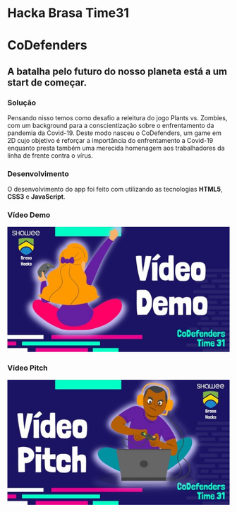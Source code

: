 # Hacka Brasa Time31
# CoDefenders
## A batalha pelo futuro do nosso planeta está a um start de começar.

### Solução
Pensando nisso temos como desafio a releitura do jogo Plants vs. Zombies, com um background para a conscientização sobre o enfrentamento da pandemia da Covid-19. 
Deste modo nasceu o CoDefenders, um game em 2D cujo objetivo é reforçar a importância do enfrentamento a Covid-19 enquanto presta também uma merecida homenagem aos trabalhadores da linha de frente contra o vírus.
### Desenvolvimento
O desenvolvimento do app foi feito com utilizando as tecnologias **HTML5**, **CSS3** e **JavaScript**. 

### Vídeo Demo
[![Watch the video](https://github.com/FernandaPS29/HackaBrasaTime31/blob/main/capas/capaDemo.JPG)](https://youtu.be/Sdvxm5FkCQ4)

### Vídeo Pitch
[![Watch the video]( https://github.com/FernandaPS29/HackaBrasaTime31/blob/main/capas/capaPitch.JPG)]( https://youtu.be/)
